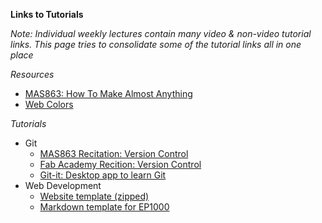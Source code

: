 **Links to Tutorials**

*Note: Individual weekly lectures contain many video & non-video tutorial links. This page tries to consolidate some of the tutorial links all in one place*

*Resources*
* [MAS863: How To Make Almost Anything](http://fab.cba.mit.edu/classes/MAS.863/)
* [Web Colors](https://www.rapidtables.com/web/color/index.html)

*Tutorials*
* Git
  * [MAS863 Recitation: Version Control](http://fab.cba.mit.edu/classes/MAS.863/doc/webpage_recitation/index.html)
  * [Fab Academy Recition: Version Control](http://fab.academany.org/2019/recitations/version-control/index.html#1)
  * [Git-it: Desktop app to learn Git](http://jlord.us/git-it/)  
* Web Development
  * [Website template (zipped)](resources/website-template.zip)
  * [Markdown template for EP1000](https://github.com/skeatz/web-pk)
